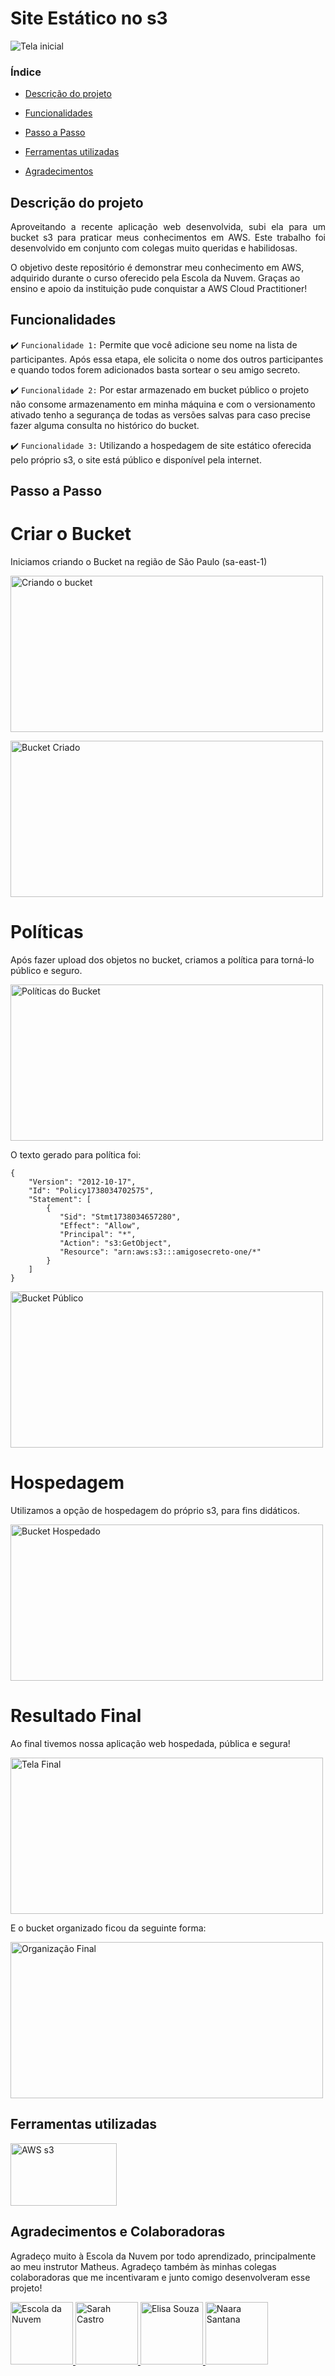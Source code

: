# Site Estático no s3

![Tela inicial](https://github.com/AgataAraujo-dev/site_s3/blob/340f8011022b5ab564217b3b3736606112165164/telaFinal.jpg)

### Índice 

- [Descrição do projeto](#descrição-do-projeto)

- [Funcionalidades](#funcionalidades)

- [Passo a Passo](#passo-a-passo)

- [Ferramentas utilizadas](#ferramentas-utilizadas)

- [Agradecimentos](#agradecimentos-e-colaboradoras)


## Descrição do projeto 

<p align="justify">
 Aproveitando a recente aplicação web desenvolvida, subi ela para um bucket s3 para praticar meus conhecimentos em AWS. Este trabalho foi desenvolvido em conjunto com colegas muito queridas e habilidosas.

O objetivo deste repositório é demonstrar meu conhecimento em AWS, adquirido durante o curso oferecido pela Escola da Nuvem. Graças ao ensino e apoio da instituição pude conquistar a AWS Cloud Practitioner!

</p>

## Funcionalidades

:heavy_check_mark: `Funcionalidade 1:` Permite que você adicione seu nome na lista de participantes. Após essa etapa, ele solicita o nome dos outros participantes e quando todos forem adicionados basta sortear o seu amigo secreto.

:heavy_check_mark: `Funcionalidade 2:` Por estar armazenado em bucket público o projeto não consome armazenamento em minha máquina e com o versionamento ativado tenho a segurança de todas as versões salvas para caso precise fazer alguma consulta no histórico do bucket. 

:heavy_check_mark: `Funcionalidade 3:` Utilizando a hospedagem de site estático oferecida pelo próprio s3, o site está público e disponível pela internet.


###

## Passo a Passo

# Criar o Bucket

 Iniciamos criando o Bucket na região de São Paulo (sa-east-1)

<a> <img src="https://github.com/AgataAraujo-dev/site_s3/blob/340f8011022b5ab564217b3b3736606112165164/Console%20-%20regi%C3%A3oSP.jpg" alt="Criando o bucket" width="500" height="250"/> </a>

<a> <img src="https://github.com/AgataAraujo-dev/site_s3/blob/340f8011022b5ab564217b3b3736606112165164/bucketCriado.jpg" alt="Bucket Criado" width="500" height="250"/> </a>

# Políticas

Após fazer upload dos objetos no bucket, criamos a política para torná-lo público e seguro.

<a> <img src="https://github.com/AgataAraujo-dev/site_s3/blob/340f8011022b5ab564217b3b3736606112165164/bucketPoliticas.jpg" alt="Políticas do Bucket" width="500" height="250"/> </a>

O texto gerado para política foi:

```
{
	"Version": "2012-10-17",
	"Id": "Policy1738034702575",
	"Statement": [
		{
		   "Sid": "Stmt1738034657280",
		   "Effect": "Allow",
		   "Principal": "*",
		   "Action": "s3:GetObject",
		   "Resource": "arn:aws:s3:::amigosecreto-one/*"
		}
	]
}
```

<a> <img src="https://github.com/AgataAraujo-dev/site_s3/blob/340f8011022b5ab564217b3b3736606112165164/bucketPublico.jpg" alt="Bucket Público" width="500" height="250"/> </a>

# Hospedagem

Utilizamos a opção de hospedagem do próprio s3, para fins didáticos.

<a> <img src="https://github.com/AgataAraujo-dev/site_s3/blob/340f8011022b5ab564217b3b3736606112165164/bucketHospedado.jpg" alt="Bucket Hospedado" width="500" height="250"/> </a>

# Resultado Final

Ao final tivemos nossa aplicação web hospedada, pública e segura!

<a> <img src="https://github.com/AgataAraujo-dev/site_s3/blob/340f8011022b5ab564217b3b3736606112165164/telaFinal.jpg" alt="Tela Final" width="500" height="250"/> </a>

E o bucket organizado ficou da seguinte forma:

<a> <img src="https://github.com/AgataAraujo-dev/site_s3/blob/340f8011022b5ab564217b3b3736606112165164/organiza%C3%A7%C3%A3oFinal.jpg" alt="Organização Final" width="500" height="250"/> </a>

###

## Ferramentas utilizadas

<a href="https://aws.amazon.com/pt/free/?gclid=CjwKCAiAneK8BhAVEiwAoy2HYaSwsL4PO5R6dupPuDnB0Ud8CTLW90TPXHs-iX3AyLHSieA94x_U7hoC6K0QAvD_BwE&all-free-tier.sort-by=item.additionalFields.SortRank&all-free-tier.sort-order=asc&awsf.Free%20Tier%20Categories=categories%23storage&trk=3daf7be6-997a-4e7c-af79-be4074c210e4&sc_channel=ps&ef_id=CjwKCAiAneK8BhAVEiwAoy2HYaSwsL4PO5R6dupPuDnB0Ud8CTLW90TPXHs-iX3AyLHSieA94x_U7hoC6K0QAvD_BwE:G:s&s_kwcid=AL!4422!3!536324461821!e!!g!!amazon%20s3!12024810840!115492236865&awsf.Free%20Tier%20Types=*all" target="_blank"> <img src="https://github.com/AgataAraujo-dev/site_s3/blob/340f8011022b5ab564217b3b3736606112165164/s3.png" alt="AWS s3" width="170" height="100"/> </a>

###

## Agradecimentos e Colaboradoras

Agradeço muito à Escola da Nuvem por todo aprendizado, principalmente ao meu instrutor Matheus. Agradeço também às minhas colegas colaboradoras que me incentivaram e junto comigo desenvolveram esse projeto!

<a href="https://escoladanuvem.org/" target="_blank"> <img src="https://github.com/AgataAraujo-dev/site_s3/blob/340f8011022b5ab564217b3b3736606112165164/EdN.png" alt="Escola da Nuvem" width="100" height="100"/> </a>
<a href="https://www.linkedin.com/in/sarah-m-castro/" target="_blank"> <img src="https://github.com/AgataAraujo-dev/site_s3/blob/340f8011022b5ab564217b3b3736606112165164/Sarah.jpg" alt="Sarah Castro" width="100" height="100"/> </a>
<a href="https://www.linkedin.com/in/elisa-souzaa/" target="_blank"> <img src="https://github.com/AgataAraujo-dev/site_s3/blob/340f8011022b5ab564217b3b3736606112165164/Elisa.jpg" alt="Elisa Souza" width="100" height="100"/> </a>
<a href="https://www.linkedin.com/in/naara-reis-santana/" target="_blank"> <img src="https://github.com/AgataAraujo-dev/site_s3/blob/340f8011022b5ab564217b3b3736606112165164/Naara.jpg" alt="Naara Santana" width="100" height="100"/> </a>
